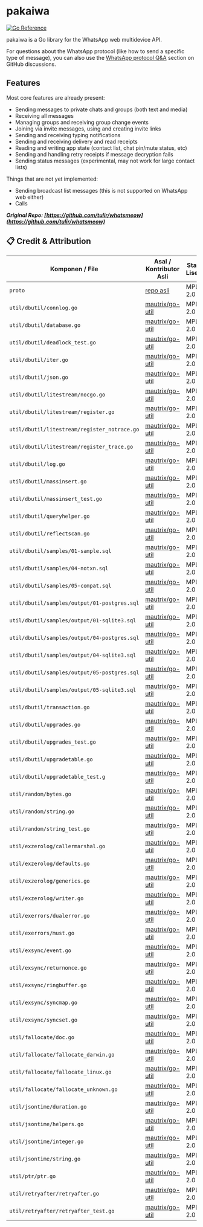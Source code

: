 # pakaiwa
[![Go Reference](https://pkg.go.dev/badge/github.com/pakaiwa/pakaiwa.svg)](https://pkg.go.dev/github.com/pakaiwa/pakaiwa)

pakaiwa is a Go library for the WhatsApp web multidevice API.

For questions about the WhatsApp protocol (like how to send a specific type of message), you can also use the [WhatsApp protocol Q&A] section on GitHub discussions.

[WhatsApp protocol Q&A]: https://github.com/pakaiwa/pakaiwa/discussions/categories/whatsapp-protocol-q-a

## Features
Most core features are already present:

* Sending messages to private chats and groups (both text and media)
* Receiving all messages
* Managing groups and receiving group change events
* Joining via invite messages, using and creating invite links
* Sending and receiving typing notifications
* Sending and receiving delivery and read receipts
* Reading and writing app state (contact list, chat pin/mute status, etc)
* Sending and handling retry receipts if message decryption fails
* Sending status messages (experimental, may not work for large contact lists)

Things that are not yet implemented:

* Sending broadcast list messages (this is not supported on WhatsApp web either)
* Calls

***Original Repo: [https://github.com/tulir/whatsmeow](https://github.com/tulir/whatsmeow)***

## 📋 Credit & Attribution

| Komponen / File                              | Asal / Kontributor Asli                                                    | Status Lisensi | Modifikasi oleh | Catatan            | commit id |
| -------------------------------------------- | -------------------------------------------------------------------------- | -------------- | --------------- | ------------------ | --------- |
| `proto`                                      | [repo asli](https://github.com/tulir/whatsmeow)                            | MPL-2.0        | @KAnggara75     | Tidak dimodifikasi |           |
| `util/dbutil/connlog.go`                     | [mautrix/go-util](https://github.com/mautrix/go-util/tree/main/dbutil)     | MPL-2.0        | -               | Tidak dimodifikasi | 569609e   |
| `util/dbutil/database.go`                    | [mautrix/go-util](https://github.com/mautrix/go-util/tree/main/dbutil)     | MPL-2.0        | -               | Tidak dimodifikasi | 569609e   |
| `util/dbutil/deadlock_test.go`               | [mautrix/go-util](https://github.com/mautrix/go-util/tree/main/dbutil)     | MPL-2.0        | -               | Tidak dimodifikasi | 569609e   |
| `util/dbutil/iter.go`                        | [mautrix/go-util](https://github.com/mautrix/go-util/tree/main/dbutil)     | MPL-2.0        | -               | Tidak dimodifikasi | 569609e   |
| `util/dbutil/json.go`                        | [mautrix/go-util](https://github.com/mautrix/go-util/tree/main/dbutil)     | MPL-2.0        | -               | Tidak dimodifikasi | 569609e   |
| `util/dbutil/litestream/nocgo.go`            | [mautrix/go-util](https://github.com/mautrix/go-util/tree/main/dbutil)     | MPL-2.0        | -               | Tidak dimodifikasi | 569609e   |
| `util/dbutil/litestream/register.go`         | [mautrix/go-util](https://github.com/mautrix/go-util/tree/main/dbutil)     | MPL-2.0        | -               | Tidak dimodifikasi | 569609e   |
| `util/dbutil/litestream/register_notrace.go` | [mautrix/go-util](https://github.com/mautrix/go-util/tree/main/dbutil)     | MPL-2.0        | -               | Tidak dimodifikasi | 569609e   |
| `util/dbutil/litestream/register_trace.go`   | [mautrix/go-util](https://github.com/mautrix/go-util/tree/main/dbutil)     | MPL-2.0        | -               | Tidak dimodifikasi | 569609e   |
| `util/dbutil/log.go`                         | [mautrix/go-util](https://github.com/mautrix/go-util/tree/main/dbutil)     | MPL-2.0        | -               | Tidak dimodifikasi | 569609e   |
| `util/dbutil/massinsert.go`                  | [mautrix/go-util](https://github.com/mautrix/go-util/tree/main/dbutil)     | MPL-2.0        | -               | Tidak dimodifikasi | 569609e   |
| `util/dbutil/massinsert_test.go`             | [mautrix/go-util](https://github.com/mautrix/go-util/tree/main/dbutil)     | MPL-2.0        | -               | Tidak dimodifikasi | 569609e   |
| `util/dbutil/queryhelper.go`                 | [mautrix/go-util](https://github.com/mautrix/go-util/tree/main/dbutil)     | MPL-2.0        | -               | Tidak dimodifikasi | 569609e   |
| `util/dbutil/reflectscan.go`                 | [mautrix/go-util](https://github.com/mautrix/go-util/tree/main/dbutil)     | MPL-2.0        | -               | Tidak dimodifikasi | 569609e   |
| `util/dbutil/samples/01-sample.sql`          | [mautrix/go-util](https://github.com/mautrix/go-util/tree/main/dbutil)     | MPL-2.0        | -               | Tidak dimodifikasi | 569609e   |
| `util/dbutil/samples/04-notxn.sql`           | [mautrix/go-util](https://github.com/mautrix/go-util/tree/main/dbutil)     | MPL-2.0        | -               | Tidak dimodifikasi | 569609e   |
| `util/dbutil/samples/05-compat.sql`          | [mautrix/go-util](https://github.com/mautrix/go-util/tree/main/dbutil)     | MPL-2.0        | -               | Tidak dimodifikasi | 569609e   |
| `util/dbutil/samples/output/01-postgres.sql` | [mautrix/go-util](https://github.com/mautrix/go-util/tree/main/dbutil)     | MPL-2.0        | -               | Tidak dimodifikasi | 569609e   |
| `util/dbutil/samples/output/01-sqlite3.sql`  | [mautrix/go-util](https://github.com/mautrix/go-util/tree/main/dbutil)     | MPL-2.0        | -               | Tidak dimodifikasi | 569609e   |
| `util/dbutil/samples/output/04-postgres.sql` | [mautrix/go-util](https://github.com/mautrix/go-util/tree/main/dbutil)     | MPL-2.0        | -               | Tidak dimodifikasi | 569609e   |
| `util/dbutil/samples/output/04-sqlite3.sql`  | [mautrix/go-util](https://github.com/mautrix/go-util/tree/main/dbutil)     | MPL-2.0        | -               | Tidak dimodifikasi | 569609e   |
| `util/dbutil/samples/output/05-postgres.sql` | [mautrix/go-util](https://github.com/mautrix/go-util/tree/main/dbutil)     | MPL-2.0        | -               | Tidak dimodifikasi | 569609e   |
| `util/dbutil/samples/output/05-sqlite3.sql`  | [mautrix/go-util](https://github.com/mautrix/go-util/tree/main/dbutil)     | MPL-2.0        | -               | Tidak dimodifikasi | 569609e   |
| `util/dbutil/transaction.go`                 | [mautrix/go-util](https://github.com/mautrix/go-util/tree/main/dbutil)     | MPL-2.0        | -               | Tidak dimodifikasi | 569609e   |
| `util/dbutil/upgrades.go`                    | [mautrix/go-util](https://github.com/mautrix/go-util/tree/main/dbutil)     | MPL-2.0        | -               | Tidak dimodifikasi | 569609e   |
| `util/dbutil/upgrades_test.go`               | [mautrix/go-util](https://github.com/mautrix/go-util/tree/main/dbutil)     | MPL-2.0        | -               | Tidak dimodifikasi | 569609e   |
| `util/dbutil/upgradetable.go`                | [mautrix/go-util](https://github.com/mautrix/go-util/tree/main/dbutil)     | MPL-2.0        | -               | Tidak dimodifikasi | 569609e   |
| `util/dbutil/upgradetable_test.g`            | [mautrix/go-util](https://github.com/mautrix/go-util/tree/main/dbutil)     | MPL-2.0        | -               | Tidak dimodifikasi | 569609e   |
| `util/random/bytes.go`                       | [mautrix/go-util](https://github.com/mautrix/go-util/tree/main/random)     | MPL-2.0        | -               | Tidak dimodifikasi | 199bf3e   |
| `util/random/string.go`                      | [mautrix/go-util](https://github.com/mautrix/go-util/tree/main/random)     | MPL-2.0        | -               | Tidak dimodifikasi | 199bf3e   |
| `util/random/string_test.go`                 | [mautrix/go-util](https://github.com/mautrix/go-util/tree/main/random)     | MPL-2.0        | -               | Tidak dimodifikasi | 199bf3e   |
| `util/exzerolog/callermarshal.go`            | [mautrix/go-util](https://github.com/mautrix/go-util/tree/main/exzerolog)  | MPL-2.0        | -               | Tidak dimodifikasi | 32294da   |
| `util/exzerolog/defaults.go`                 | [mautrix/go-util](https://github.com/mautrix/go-util/tree/main/exzerolog)  | MPL-2.0        | -               | Tidak dimodifikasi | 32294da   |
| `util/exzerolog/generics.go`                 | [mautrix/go-util](https://github.com/mautrix/go-util/tree/main/exzerolog)  | MPL-2.0        | -               | Tidak dimodifikasi | 32294da   |
| `util/exzerolog/writer.go`                   | [mautrix/go-util](https://github.com/mautrix/go-util/tree/main/exzerolog)  | MPL-2.0        | -               | Tidak dimodifikasi | 32294da   |
| `util/exerrors/dualerror.go`                 | [mautrix/go-util](https://github.com/mautrix/go-util/tree/main/exerrors)   | MPL-2.0        | -               | Tidak dimodifikasi | 1de030f   |
| `util/exerrors/must.go`                      | [mautrix/go-util](https://github.com/mautrix/go-util/tree/main/exerrors)   | MPL-2.0        | -               | Tidak dimodifikasi | 1de030f   |
| `util/exsync/event.go`                       | [mautrix/go-util](https://github.com/mautrix/go-util/tree/main/exsync)     | MPL-2.0        | -               | Tidak dimodifikasi | 1de030f   |
| `util/exsync/returnonce.go`                  | [mautrix/go-util](https://github.com/mautrix/go-util/tree/main/exsync)     | MPL-2.0        | -               | Tidak dimodifikasi | 1de030f   |
| `util/exsync/ringbuffer.go`                  | [mautrix/go-util](https://github.com/mautrix/go-util/tree/main/exsync)     | MPL-2.0        | -               | Tidak dimodifikasi | 1de030f   |
| `util/exsync/syncmap.go`                     | [mautrix/go-util](https://github.com/mautrix/go-util/tree/main/exsync)     | MPL-2.0        | -               | Tidak dimodifikasi | 1de030f   |
| `util/exsync/syncset.go`                     | [mautrix/go-util](https://github.com/mautrix/go-util/tree/main/exsync)     | MPL-2.0        | -               | Tidak dimodifikasi | 1de030f   |
| `util/fallocate/doc.go`                      | [mautrix/go-util](https://github.com/mautrix/go-util/tree/main/fallocate)  | MPL-2.0        | -               | Tidak dimodifikasi | 1de030f   |
| `util/fallocate/fallocate_darwin.go`         | [mautrix/go-util](https://github.com/mautrix/go-util/tree/main/fallocate)  | MPL-2.0        | -               | Tidak dimodifikasi | 1de030f   |
| `util/fallocate/fallocate_linux.go`          | [mautrix/go-util](https://github.com/mautrix/go-util/tree/main/fallocate)  | MPL-2.0        | -               | Tidak dimodifikasi | 1de030f   |
| `util/fallocate/fallocate_unknown.go`        | [mautrix/go-util](https://github.com/mautrix/go-util/tree/main/fallocate)  | MPL-2.0        | -               | Tidak dimodifikasi | 1de030f   |
| `util/jsontime/duration.go`                  | [mautrix/go-util](https://github.com/mautrix/go-util/tree/main/jsontime)   | MPL-2.0        | -               | Tidak dimodifikasi | 1de030f   |
| `util/jsontime/helpers.go`                   | [mautrix/go-util](https://github.com/mautrix/go-util/tree/main/jsontime)   | MPL-2.0        | -               | Tidak dimodifikasi | 1de030f   |
| `util/jsontime/integer.go`                   | [mautrix/go-util](https://github.com/mautrix/go-util/tree/main/jsontime)   | MPL-2.0        | -               | Tidak dimodifikasi | 1de030f   |
| `util/jsontime/string.go`                    | [mautrix/go-util](https://github.com/mautrix/go-util/tree/main/jsontime)   | MPL-2.0        | -               | Tidak dimodifikasi | 1de030f   |
| `util/ptr/ptr.go`                            | [mautrix/go-util](https://github.com/mautrix/go-util/tree/main/ptr)        | MPL-2.0        | -               | Tidak dimodifikasi | 1de030f   |
| `util/retryafter/retryafter.go`              | [mautrix/go-util](https://github.com/mautrix/go-util/tree/main/retryafter) | MPL-2.0        | -               | Tidak dimodifikasi | 1de030f   |
| `util/retryafter/retryafter_test.go`         | [mautrix/go-util](https://github.com/mautrix/go-util/tree/main/retryafter) | MPL-2.0        | -               | Tidak dimodifikasi | 1de030f   |
